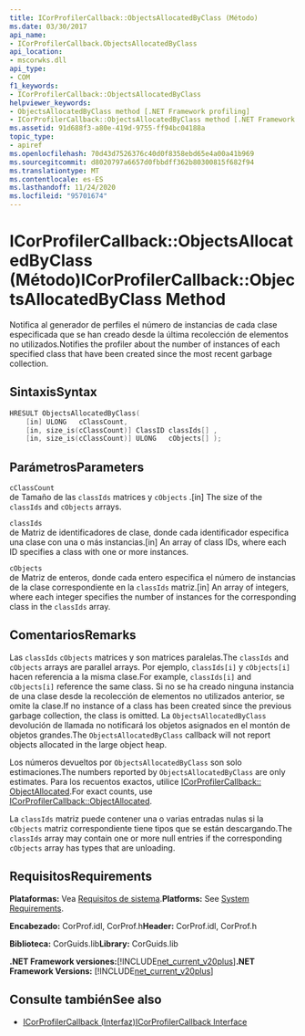 ```yaml
---
title: ICorProfilerCallback::ObjectsAllocatedByClass (Método)
ms.date: 03/30/2017
api_name:
- ICorProfilerCallback.ObjectsAllocatedByClass
api_location:
- mscorwks.dll
api_type:
- COM
f1_keywords:
- ICorProfilerCallback::ObjectsAllocatedByClass
helpviewer_keywords:
- ObjectsAllocatedByClass method [.NET Framework profiling]
- ICorProfilerCallback::ObjectsAllocatedByClass method [.NET Framework profiling]
ms.assetid: 91d688f3-a80e-419d-9755-ff94bc04188a
topic_type:
- apiref
ms.openlocfilehash: 70d43d7526376c40d0f8358ebd65e4a00a41b969
ms.sourcegitcommit: d8020797a6657d0fbbdff362b80300815f682f94
ms.translationtype: MT
ms.contentlocale: es-ES
ms.lasthandoff: 11/24/2020
ms.locfileid: "95701674"
---
```

# <a name="icorprofilercallbackobjectsallocatedbyclass-method"></a><span data-ttu-id="43228-102">ICorProfilerCallback::ObjectsAllocatedByClass (Método)</span><span class="sxs-lookup"><span data-stu-id="43228-102">ICorProfilerCallback::ObjectsAllocatedByClass Method</span></span>

<span data-ttu-id="43228-103">Notifica al generador de perfiles el número de instancias de cada clase especificada que se han creado desde la última recolección de elementos no utilizados.</span><span class="sxs-lookup"><span data-stu-id="43228-103">Notifies the profiler about the number of instances of each specified class that have been created since the most recent garbage collection.</span></span>  
  
## <a name="syntax"></a><span data-ttu-id="43228-104">Sintaxis</span><span class="sxs-lookup"><span data-stu-id="43228-104">Syntax</span></span>  
  
```cpp  
HRESULT ObjectsAllocatedByClass(  
    [in] ULONG   cClassCount,  
    [in, size_is(cClassCount)] ClassID classIds[] ,  
    [in, size_is(cClassCount)] ULONG   cObjects[] );  
```  
  
## <a name="parameters"></a><span data-ttu-id="43228-105">Parámetros</span><span class="sxs-lookup"><span data-stu-id="43228-105">Parameters</span></span>  

 `cClassCount`  
 <span data-ttu-id="43228-106">de Tamaño de las `classIds` matrices y `cObjects` .</span><span class="sxs-lookup"><span data-stu-id="43228-106">[in] The size of the `classIds` and `cObjects` arrays.</span></span>  
  
 `classIds`  
 <span data-ttu-id="43228-107">de Matriz de identificadores de clase, donde cada identificador especifica una clase con una o más instancias.</span><span class="sxs-lookup"><span data-stu-id="43228-107">[in] An array of class IDs, where each ID specifies a class with one or more instances.</span></span>  
  
 `cObjects`  
 <span data-ttu-id="43228-108">de Matriz de enteros, donde cada entero especifica el número de instancias de la clase correspondiente en la `classIds` matriz.</span><span class="sxs-lookup"><span data-stu-id="43228-108">[in] An array of integers, where each integer specifies the number of instances for the corresponding class in the `classIds` array.</span></span>  
  
## <a name="remarks"></a><span data-ttu-id="43228-109">Comentarios</span><span class="sxs-lookup"><span data-stu-id="43228-109">Remarks</span></span>  

 <span data-ttu-id="43228-110">Las `classIds` `cObjects` matrices y son matrices paralelas.</span><span class="sxs-lookup"><span data-stu-id="43228-110">The `classIds` and `cObjects` arrays are parallel arrays.</span></span> <span data-ttu-id="43228-111">Por ejemplo, `classIds[i]` y `cObjects[i]` hacen referencia a la misma clase.</span><span class="sxs-lookup"><span data-stu-id="43228-111">For example, `classIds[i]` and `cObjects[i]` reference the same class.</span></span> <span data-ttu-id="43228-112">Si no se ha creado ninguna instancia de una clase desde la recolección de elementos no utilizados anterior, se omite la clase.</span><span class="sxs-lookup"><span data-stu-id="43228-112">If no instance of a class has been created since the previous garbage collection, the class is omitted.</span></span> <span data-ttu-id="43228-113">La `ObjectsAllocatedByClass` devolución de llamada no notificará los objetos asignados en el montón de objetos grandes.</span><span class="sxs-lookup"><span data-stu-id="43228-113">The `ObjectsAllocatedByClass` callback will not report objects allocated in the large object heap.</span></span>  
  
 <span data-ttu-id="43228-114">Los números devueltos por `ObjectsAllocatedByClass` son solo estimaciones.</span><span class="sxs-lookup"><span data-stu-id="43228-114">The numbers reported by `ObjectsAllocatedByClass` are only estimates.</span></span> <span data-ttu-id="43228-115">Para los recuentos exactos, utilice [ICorProfilerCallback:: ObjectAllocated](icorprofilercallback-objectallocated-method.md).</span><span class="sxs-lookup"><span data-stu-id="43228-115">For exact counts, use [ICorProfilerCallback::ObjectAllocated](icorprofilercallback-objectallocated-method.md).</span></span>  
  
 <span data-ttu-id="43228-116">La `classIds` matriz puede contener una o varias entradas nulas si la `cObjects` matriz correspondiente tiene tipos que se están descargando.</span><span class="sxs-lookup"><span data-stu-id="43228-116">The `classIds` array may contain one or more null entries if the corresponding `cObjects` array has types that are unloading.</span></span>  
  
## <a name="requirements"></a><span data-ttu-id="43228-117">Requisitos</span><span class="sxs-lookup"><span data-stu-id="43228-117">Requirements</span></span>  

 <span data-ttu-id="43228-118">**Plataformas:** Vea [Requisitos de sistema](../../get-started/system-requirements.md).</span><span class="sxs-lookup"><span data-stu-id="43228-118">**Platforms:** See [System Requirements](../../get-started/system-requirements.md).</span></span>  
  
 <span data-ttu-id="43228-119">**Encabezado:** CorProf.idl, CorProf.h</span><span class="sxs-lookup"><span data-stu-id="43228-119">**Header:** CorProf.idl, CorProf.h</span></span>  
  
 <span data-ttu-id="43228-120">**Biblioteca:** CorGuids.lib</span><span class="sxs-lookup"><span data-stu-id="43228-120">**Library:** CorGuids.lib</span></span>  
  
 <span data-ttu-id="43228-121">**.NET Framework versiones:**[!INCLUDE[net_current_v20plus](../../../../includes/net-current-v20plus-md.md)]</span><span class="sxs-lookup"><span data-stu-id="43228-121">**.NET Framework Versions:** [!INCLUDE[net_current_v20plus](../../../../includes/net-current-v20plus-md.md)]</span></span>  
  
## <a name="see-also"></a><span data-ttu-id="43228-122">Consulte también</span><span class="sxs-lookup"><span data-stu-id="43228-122">See also</span></span>

- [<span data-ttu-id="43228-123">ICorProfilerCallback (Interfaz)</span><span class="sxs-lookup"><span data-stu-id="43228-123">ICorProfilerCallback Interface</span></span>](icorprofilercallback-interface.md)
